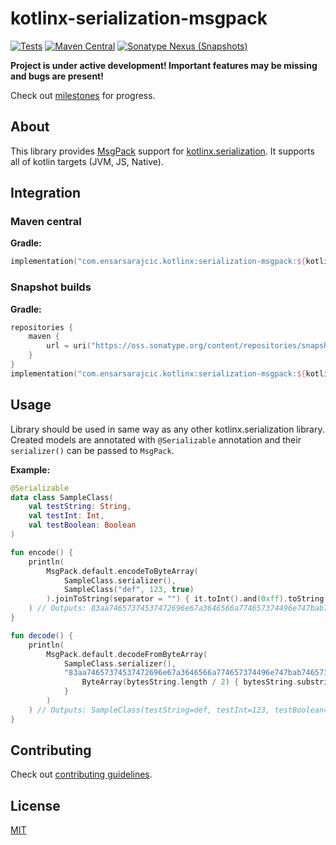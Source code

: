 # kotlinx-serialization-msgpack

[![Tests](https://github.com/esensar/kotlinx-serialization-msgpack/workflows/Tests/badge.svg)](https://github.com/esensar/kotlinx-serialization-msgpack/actions)
[![Maven Central](https://maven-badges.herokuapp.com/maven-central/com.ensarsarajcic.kotlinx/serialization-msgpack/badge.svg)](https://maven-badges.herokuapp.com/maven-central/com.ensarsarajcic.kotlinx/serialization-msgpack)
[![Sonatype Nexus (Snapshots)](https://img.shields.io/nexus/s/com.ensarsarajcic.kotlinx/serialization-msgpack?server=https%3A%2F%2Foss.sonatype.org)](https://oss.sonatype.org/content/repositories/snapshots/com/ensarsarajcic/kotlinx/serialization-msgpack/)

**Project is under active development! Important features may be missing and bugs are present!**

Check out [milestones](https://github.com/esensar/kotlinx-serialization-msgpack/milestones) for progress.

## About
This library provides [MsgPack](https://github.com/Kotlin/kotlinx.serialization) support for [kotlinx.serialization](https://github.com/Kotlin/kotlinx.serialization). It supports all of kotlin targets (JVM, JS, Native).

## Integration

### Maven central
**Gradle:**
```kotlin
implementation("com.ensarsarajcic.kotlinx:serialization-msgpack:${kotlinxSerializationMsgPackVersion}")
```
### Snapshot builds
**Gradle:**
```kotlin
repositories {
    maven {
        url = uri("https://oss.sonatype.org/content/repositories/snapshots")
    }
}
implementation("com.ensarsarajcic.kotlinx:serialization-msgpack:${kotlinxSerializationMsgPackSnapshotVersion}")
```

## Usage

Library should be used in same way as any other kotlinx.serialization library. Created models are annotated with `@Serializable` annotation and their `serializer()` can be passed to `MsgPack`.

**Example:**
```kotlin
@Serializable
data class SampleClass(
    val testString: String,
    val testInt: Int,
    val testBoolean: Boolean
)

fun encode() {
    println(
        MsgPack.default.encodeToByteArray(
            SampleClass.serializer(),
            SampleClass("def", 123, true)
        ).joinToString(separator = "") { it.toInt().and(0xff).toString(16).padStart(2, '0') }
    ) // Outputs: 83aa74657374537472696e67a3646566a774657374496e747bab74657374426f6f6c65616ec3
}

fun decode() {
    println(
        MsgPack.default.decodeFromByteArray(
            SampleClass.serializer(),
            "83aa74657374537472696e67a3646566a774657374496e747bab74657374426f6f6c65616ec3".let { bytesString ->
                ByteArray(bytesString.length / 2) { bytesString.substring(it * 2, it * 2 + 2).toInt(16).toByte() }
            }
        )
    ) // Outputs: SampleClass(testString=def, testInt=123, testBoolean=true)
}
```

## Contributing

Check out [contributing guidelines](CONTRIBUTING.md).

## License

[MIT](LICENSE)
